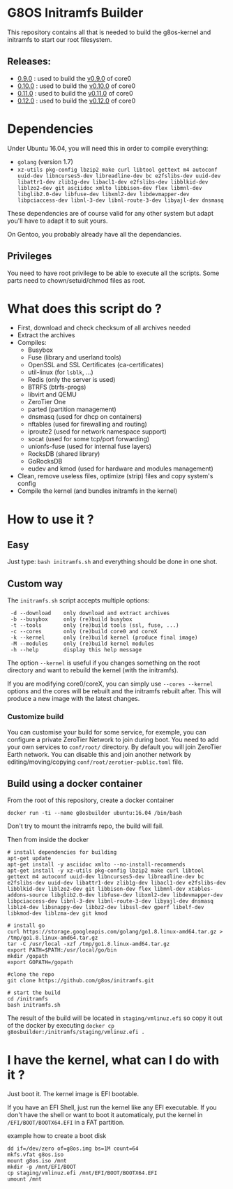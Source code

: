# G8OS Initramfs Builder
This repository contains all that is needed to build the g8os-kernel and initramfs to start our root filesystem.

## Releases:
- [0.9.0](https://github.com/g8os/initramfs/tree/0.9.0) : used to build the [v0.9.0](https://github.com/g8os/core0/releases/tag/v0.9.0) of core0
- [0.10.0](https://github.com/g8os/initramfs/tree/0.10.0) : used to build the [v0.10.0](https://github.com/g8os/core0/releases/tag/v0.10.0) of core0
- [0.11.0](https://github.com/g8os/initramfs/tree/0.11.0) : used to build the [v0.11.0](https://github.com/g8os/core0/releases/tag/v0.11.0) of core0
- [0.12.0](https://github.com/g8os/initramfs/tree/0.12.0) : used to build the [v0.12.0](https://github.com/g8os/core0/releases/tag/v0.12.0) of core0

# Dependencies
Under Ubuntu 16.04, you will need this in order to compile everything:
 - `golang` (version 1.7)
 - `xz-utils pkg-config lbzip2 make curl libtool gettext m4 autoconf uuid-dev libncurses5-dev libreadline-dev bc e2fslibs-dev uuid-dev libattr1-dev zlib1g-dev libacl1-dev e2fslibs-dev libblkid-dev liblzo2-dev git asciidoc xmlto libbison-dev flex libmnl-dev libglib2.0-dev libfuse-dev libxml2-dev libdevmapper-dev libpciaccess-dev libnl-3-dev libnl-route-3-dev libyajl-dev dnsmasq`

These dependencies are of course valid for any other system but adapt you'll have to adapt it to suit yours.

On Gentoo, you probably already have all the dependancies.

## Privileges
You need to have root privilege to be able to execute all the scripts.
Some parts need to chown/setuid/chmod files as root.

# What does this script do ?
 - First, download and check checksum of all archives needed
 - Extract the archives
 - Compiles:
    - Busybox
    - Fuse (library and userland tools)
    - OpenSSL and SSL Certificates (ca-certificates)
    - util-linux (for `lsblk`, ...)
    - Redis (only the server is used)
    - BTRFS (btrfs-progs)
    - libvirt and QEMU
    - ZeroTier One
    - parted (partition management)
    - dnsmasq (used for dhcp on containers)
    - nftables (used for firewalling and routing)
    - iproute2 (used for network namespace support)
    - socat (used for some tcp/port forwarding)
    - unionfs-fuse (used for internal fuse layers)
    - RocksDB (shared library)
    - GoRocksDB
    - eudev and kmod (used for hardware and modules management)
 - Clean, remove useless files, optimize (strip) files and copy system's config
 - Compile the kernel (and bundles initramfs in the kernel)


# How to use it ?
## Easy
Just type: `bash initramfs.sh` and everything should be done in one shot.

## Custom way
The `initramfs.sh` script accepts multiple options:
```
 -d --download    only download and extract archives
 -b --busybox     only (re)build busybox
 -t --tools       only (re)build tools (ssl, fuse, ...)
 -c --cores       only (re)build core0 and coreX
 -k --kernel      only (re)build kernel (produce final image)
 -M --modules     only (re)build kernel modules
 -h --help        display this help message
```

The option `--kernel` is useful if you changes something on the root directory and want to rebuild the kernel (with the initramfs).

If you are modifying core0/coreX, you can simply use `--cores --kernel` options and the cores will be rebuilt and the initramfs rebuilt after.
This will produce a new image with the latest changes.

### Customize build
You can customise your build for some service, for exemple, you can configure a private ZeroTier Network to join during boot.
You need to add your own services to `conf/root/` directory. By default you will join ZeroTier Earth network.
You can disable this and join another network by editing/moving/copying `conf/root/zerotier-public.toml` file.

## Build using a docker container

From the root of this repository, create a docker container
```shell
docker run -ti --name g8osbuilder ubuntu:16.04 /bin/bash
```

Don't try to mount the initramfs repo, the build will fail.

Then from inside the docker
```shell
# install dependencies for building
apt-get update
apt-get install -y asciidoc xmlto --no-install-recommends
apt-get install -y xz-utils pkg-config lbzip2 make curl libtool gettext m4 autoconf uuid-dev libncurses5-dev libreadline-dev bc e2fslibs-dev uuid-dev libattr1-dev zlib1g-dev libacl1-dev e2fslibs-dev libblkid-dev liblzo2-dev git libbison-dev flex libmnl-dev xtables-addons-source libglib2.0-dev libfuse-dev libxml2-dev libdevmapper-dev libpciaccess-dev libnl-3-dev libnl-route-3-dev libyajl-dev dnsmasq liblz4-dev libsnappy-dev libbz2-dev libssl-dev gperf libelf-dev libkmod-dev liblzma-dev git kmod

# install go
curl https://storage.googleapis.com/golang/go1.8.linux-amd64.tar.gz > /tmp/go1.8.linux-amd64.tar.gz
tar -C /usr/local -xzf /tmp/go1.8.linux-amd64.tar.gz
export PATH=$PATH:/usr/local/go/bin
mkdir /gopath
export GOPATH=/gopath

#clone the repo
git clone https://github.com/g8os/initramfs.git

# start the build
cd /initramfs
bash initramfs.sh
```
The result of the build will be located in `staging/vmlinuz.efi` so copy it out of the docker by executing `docker cp g8osbuilder:/initramfs/staging/vmlinuz.efi .`

# I have the kernel, what can I do with it ?
Just boot it. The kernel image is EFI bootable.

If you have an EFI Shell, just run the kernel like any EFI executable.
If you don't have the shell or want to boot it automaticaly, put the kernel in `/EFI/BOOT/BOOTX64.EFI` in a FAT partition.

example how to create a boot disk
```shell
dd if=/dev/zero of=g8os.img bs=1M count=64
mkfs.vfat g8os.iso
mount g8os.iso /mnt
mkdir -p /mnt/EFI/BOOT
cp staging/vmlinuz.efi /mnt/EFI/BOOT/BOOTX64.EFI
umount /mnt
```
